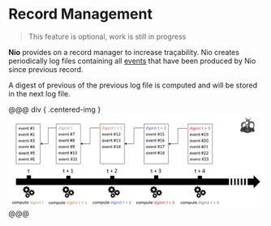# Record Management

> This feature is optional, work is still in progress

**Nio** provides on a record manager to increase traçability. Nio creates periodically log files containing all [events](events.md) that have been produced by Nio since previous record.

A digest of previous of the previous log file is computed and will be stored in the next log file.

@@@ div { .centered-img }
<img src="./img/nio-record-manager.png" />
@@@
